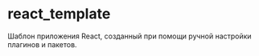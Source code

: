 # react_template

Шаблон приложения React, созданный при помощи ручной настройки плагинов и пакетов.
